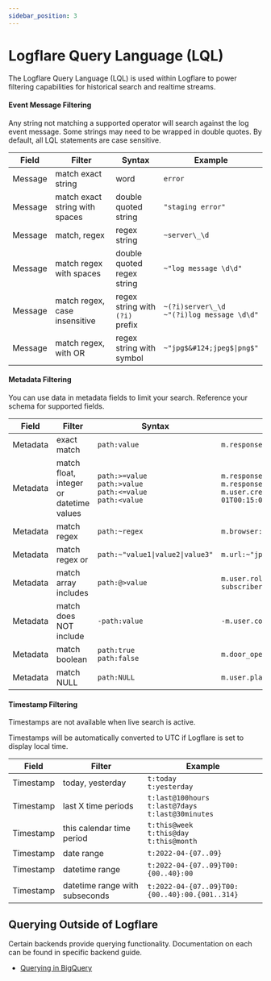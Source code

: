 ```yaml
---
sidebar_position: 3
---
```


# Logflare Query Language (LQL)

The Logflare Query Language (LQL) is used within Logflare to power filtering capabilities for historical search and realtime streams.

#### Event Message Filtering

Any string not matching a supported operator will search against the log event message. Some strings may need to be wrapped in double quotes. By default, all LQL statements are case sensitive.

| Field   | Filter                         | Syntax                          | Example                                           |
| ------- | ------------------------------ | ------------------------------- | ------------------------------------------------- |
| Message | match exact string             | word                            | `error`                                           |
| Message | match exact string with spaces | double quoted string            | `"staging error"`                                 |
| Message | match, regex                   | regex string                    | `~server\_\d`                                     |
| Message | match regex with spaces        | double quoted regex string      | `~"log message \d\d"`                             |
| Message | match regex, case insensitive  | regex string with `(?i)` prefix | `~(?i)server\_\d` <br/> `~"(?i)log message \d\d"` |
| Message | match regex, with OR           | regex string with symbol        | <code>~"jpg$&#124;jpeg$&#124;png$"</code>         |

#### Metadata Filtering

You can use data in metadata fields to limit your search. Reference your schema for supported fields.

| Field    | Filter                                  | Syntax                                                                      | Example                                                                                                           |
| -------- | --------------------------------------- | --------------------------------------------------------------------------- | ----------------------------------------------------------------------------------------------------------------- |
| Metadata | exact match                             | `path:value`                                                                | `m.response.status_code:500`                                                                                      |
| Metadata | match float, integer or datetime values | `path:>=value` <br/> `path:>value` <br/> `path:<=value` <br/> `path:<value` | `m.response.status_code:>300` <br/> `m.response.status_code:<=400` <br/> `m.user.created_at:>2019-07-01T00:15:00` |
| Metadata | match regex                             | `path:~regex`                                                               | `m.browser:~"Firefox 5\d"`                                                                                        |
| Metadata | match regex or                          | <code>path:~"value1&#124;value2&#124;value3"</code>                         | <code>m.url:~"jpg$&#124;jpeg$&#124;png$"</code>                                                                   |
| Metadata | match array includes                    | `path:@>value`                                                              | `m.user.roles:@>"new subscriber"`                                                                                 |
| Metadata | match does NOT include                  | `-path:value`                                                               | `-m.user.company:"My Company"`                                                                                    |
| Metadata | match boolean                           | `path:true` <br/> `path:false`                                              | `m.door_open:true`                                                                                                |
| Metadata | match NULL                              | `path:NULL`                                                                 | `m.user.plan:NULL`                                                                                                |

#### Timestamp Filtering

Timestamps are not available when live search is active.

Timestamps will be automatically converted to UTC if Logflare is set to display local time.

| Field     | Filter                         | Example                                                         |
| --------- | ------------------------------ | --------------------------------------------------------------- |
| Timestamp | today, yesterday               | `t:today` <br/> `t:yesterday`                                   |
| Timestamp | last X time periods            | `t:last@100hours` <br/> `t:last@7days` <br/> `t:last@30minutes` |
| Timestamp | this calendar time period      | `t:this@week` <br/> `t:this@day` <br/> `t:this@month`           |
| Timestamp | date range                     | `t:2022-04-{07..09}`                                            |
| Timestamp | datetime range                 | `t:2022-04-{07..09}T00:{00..40}:00`                             |
| Timestamp | datetime range with subseconds | `t:2022-04-{07..09}T00:{00..40}:00.{001..314}`                  |

## Querying Outside of Logflare

Certain backends provide querying functionality. Documentation on each can be found in specific backend guide.

- [Querying in BigQuery](/backends/bigquery#querying-in-bigquery)
